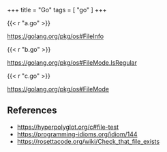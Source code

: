 +++
title = "Go"
tags = [ "go" ]
+++

{{< r "a.go" >}}

<https://golang.org/pkg/os#FileInfo>

{{< r "b.go" >}}

<https://golang.org/pkg/os#FileMode.IsRegular>

{{< r "c.go" >}}

<https://golang.org/pkg/os#FileMode>

## References

- <https://hyperpolyglot.org/c#file-test>
- <https://programming-idioms.org/idiom/144>
- <https://rosettacode.org/wiki/Check_that_file_exists>

